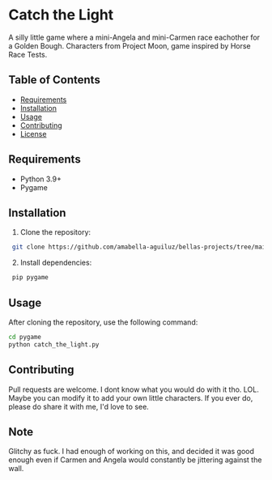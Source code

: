 # Catch the Light
A silly little game where a mini-Angela and mini-Carmen race eachother for a Golden Bough. Characters from Project Moon, game inspired by Horse Race Tests.

## Table of Contents
- [Requirements](#requirements)
- [Installation](#installation)
- [Usage](#usage)
- [Contributing](#contributing)
- [License](#license)

## Requirements
- Python 3.9+
- Pygame


## Installation
1. Clone the repository:
```bash
 git clone https://github.com/amabella-aguiluz/bellas-projects/tree/main/python/pygame
```

2. Install dependencies:
```bash
 pip pygame
 ```

## Usage
After cloning the repository, use the following command:
```bash
cd pygame
python catch_the_light.py
```

## Contributing

Pull requests are welcome. I dont know what you would do with it tho. LOL. Maybe you can modify it to add your own little characters. If you ever do, please do share it with me, I'd love to see.


## Note

Glitchy as fuck. I had enough of working on this, and decided it was good enough even if Carmen and Angela would constantly be jittering against the wall.